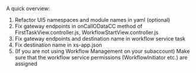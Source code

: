 A quick overview:
 1. Refactor UI5 namespaces and module names in yaml (optional)
 2. Fix gateway endpoints in onCallODataCC method of FirstTaskView.controller.js, WorkflowStartView.controller.js
 3. Fix gateway endpoints and destination name in workflow service task 
 4. Fix destination name in xs-app.json
 5. (If you are not using Workflow Management on your subaccount) Make sure that the workflow service permissions (WorkflowInitiator etc.) are assigned